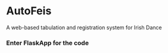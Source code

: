 # AutoFeis
A web-based tabulation and registration system for Irish Dance

### Enter FlaskApp for the code
